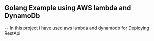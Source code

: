 ## Golang Example using AWS lambda and DynamoDb

-- In this project i have used aws lambda and dynamodb for Deploying RestApi
